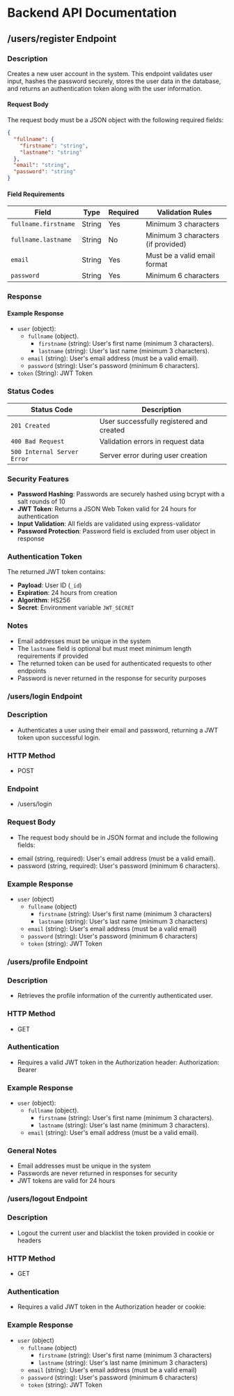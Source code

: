 # Backend API Documentation

## /users/register Endpoint

### Description
Creates a new user account in the system. This endpoint validates user input, hashes the password securely, stores the user data in the database, and returns an authentication token along with the user information.

#### Request Body
The request body must be a JSON object with the following required fields:

```json
{
  "fullname": {
    "firstname": "string",
    "lastname": "string"
  },
  "email": "string",
  "password": "string"
}
```

#### Field Requirements

| Field | Type | Required | Validation Rules |
|-------|------|----------|------------------|
| `fullname.firstname` | String | Yes | Minimum 3 characters |
| `fullname.lastname` | String | No | Minimum 3 characters (if provided) |
| `email` | String | Yes | Must be a valid email format |
| `password` | String | Yes | Minimum 6 characters |



### Response

#### Example Response
* `user` (object):
   * `fullname` (object).
      * `firstname` (string): User's first name (minimum 3 characters).
      * `lastname` (string): User's last name (minimum 3 characters).
   * `email` (string): User's email address (must be a valid email).
   * `password` (string): User's password (minimum 6 characters).
* `token` (String): JWT Token

### Status Codes

| Status Code | Description |
|-------------|-------------|
| `201 Created` | User successfully registered and created |
| `400 Bad Request` | Validation errors in request data |
| `500 Internal Server Error` | Server error during user creation |

### Security Features

- **Password Hashing**: Passwords are securely hashed using bcrypt with a salt rounds of 10
- **JWT Token**: Returns a JSON Web Token valid for 24 hours for authentication
- **Input Validation**: All fields are validated using express-validator
- **Password Protection**: Password field is excluded from user object in response

### Authentication Token

The returned JWT token contains:
- **Payload**: User ID (`_id`)
- **Expiration**: 24 hours from creation
- **Algorithm**: HS256
- **Secret**: Environment variable `JWT_SECRET`

### Notes

- Email addresses must be unique in the system
- The `lastname` field is optional but must meet minimum length requirements if provided
- The returned token can be used for authenticated requests to other endpoints
- Password is never returned in the response for security purposes

### /users/login Endpoint  

### Description

- Authenticates a user using their email and password, returning a JWT token upon successful login.

### HTTP Method

- POST

### Endpoint

- /users/login

### Request Body

- The request body should be in JSON format and include the following fields:

* email (string, required): User's email address (must be a valid email).
* password (string, required): User's password (minimum 6 characters).

### Example Response

* `user` (object)
  * `fullname` (object)
    * `firstname` (string): User's first name (minimum 3 characters)
    * `lastname` (string): User's last name (minimum 3 characters)
  * `email` (string): User's email address (must be a valid email)
  * `password` (string): User's password (minimum 6 characters)
  * `token` (string): JWT Token


### /users/profile Endpoint

### Description
- Retrieves the profile information of the currently authenticated user.

### HTTP Method

- GET

### Authentication
- Requires a valid JWT token in the Authorization header: Authorization: Bearer <token>

### Example Response

* `user` (object):
   * `fullname` (object).
      * `firstname` (string): User's first name (minimum 3 characters).
      * `lastname` (string): User's last name (minimum 3 characters).
   * `email` (string): User's email address (must be a valid email).

### General Notes

- Email addresses must be unique in the system
- Passwords are never returned in responses for security
- JWT tokens are valid for 24 hours  


### /users/logout Endpoint

### Description

- Logout the current user and blacklist the token provided in cookie or headers

### HTTP Method
- GET

### Authentication

- Requires a valid JWT token in the Authorization header or cookie:

### Example Response

* `user` (object)
  * `fullname` (object)
    * `firstname` (string): User's first name (minimum 3 characters)
    * `lastname` (string): User's last name (minimum 3 characters)
  * `email` (string): User's email address (must be a valid email)
  * `password` (string): User's password (minimum 6 characters)
  * `token` (string): JWT Token
  

